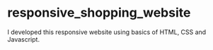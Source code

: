 # responsive_shopping_website
I developed this responsive website using basics of HTML, CSS and Javascript.
